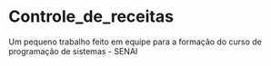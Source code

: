 # Controle_de_receitas
Um pequeno trabalho feito em equipe para a formação do curso de programação de sistemas - SENAI
